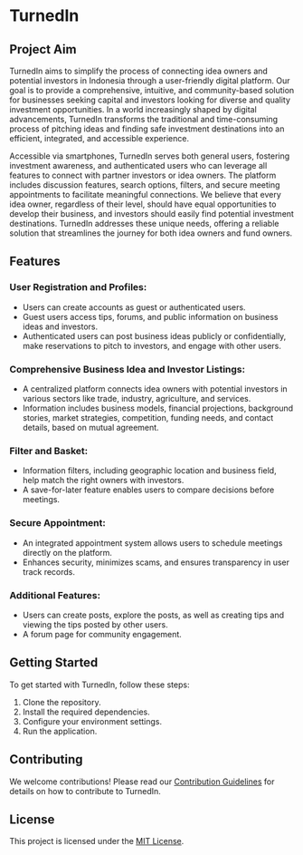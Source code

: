 # TurnedIn

## Project Aim

TurnedIn aims to simplify the process of connecting idea owners and potential investors in Indonesia through a user-friendly digital platform. Our goal is to provide a comprehensive, intuitive, and community-based solution for businesses seeking capital and investors looking for diverse and quality investment opportunities. In a world increasingly shaped by digital advancements, TurnedIn transforms the traditional and time-consuming process of pitching ideas and finding safe investment destinations into an efficient, integrated, and accessible experience.

Accessible via smartphones, TurnedIn serves both general users, fostering investment awareness, and authenticated users who can leverage all features to connect with partner investors or idea owners. The platform includes discussion features, search options, filters, and secure meeting appointments to facilitate meaningful connections. We believe that every idea owner, regardless of their level, should have equal opportunities to develop their business, and investors should easily find potential investment destinations. TurnedIn addresses these unique needs, offering a reliable solution that streamlines the journey for both idea owners and fund owners.

## Features

### User Registration and Profiles:

- Users can create accounts as guest or authenticated users.
- Guest users access tips, forums, and public information on business ideas and investors.
- Authenticated users can post business ideas publicly or confidentially, make reservations to pitch to investors, and engage with other users.

### Comprehensive Business Idea and Investor Listings:

- A centralized platform connects idea owners with potential investors in various sectors like trade, industry, agriculture, and services.
- Information includes business models, financial projections, background stories, market strategies, competition, funding needs, and contact details, based on mutual agreement.

### Filter and Basket:

- Information filters, including geographic location and business field, help match the right owners with investors.
- A save-for-later feature enables users to compare decisions before meetings.

### Secure Appointment:

- An integrated appointment system allows users to schedule meetings directly on the platform.
- Enhances security, minimizes scams, and ensures transparency in user track records.

### Additional Features:

- Users can create posts, explore the posts, as well as creating tips and viewing the tips posted by other users.
- A forum page for community engagement.

## Getting Started

To get started with TurnedIn, follow these steps:
1. Clone the repository.
2. Install the required dependencies.
3. Configure your environment settings.
4. Run the application.

## Contributing

We welcome contributions! Please read our [Contribution Guidelines](CONTRIBUTING.md) for details on how to contribute to TurnedIn.

## License

This project is licensed under the [MIT License](LICENSE).
